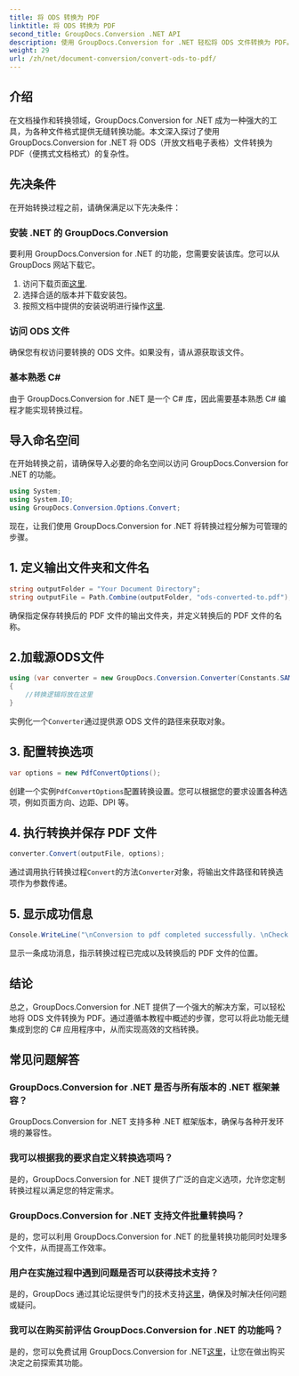 ```yaml
---
title: 将 ODS 转换为 PDF
linktitle: 将 ODS 转换为 PDF
second_title: GroupDocs.Conversion .NET API
description: 使用 GroupDocs.Conversion for .NET 轻松将 ODS 文件转换为 PDF。带有分步说明的综合教程。
weight: 29
url: /zh/net/document-conversion/convert-ods-to-pdf/
---
```

## 介绍
在文档操作和转换领域，GroupDocs.Conversion for .NET 成为一种强大的工具，为各种文件格式提供无缝转换功能。本文深入探讨了使用 GroupDocs.Conversion for .NET 将 ODS（开放文档电子表格）文件转换为 PDF（便携式文档格式）的复杂性。 
## 先决条件
在开始转换过程之前，请确保满足以下先决条件：
### 安装 .NET 的 GroupDocs.Conversion
要利用 GroupDocs.Conversion for .NET 的功能，您需要安装该库。您可以从 GroupDocs 网站下载它。
1. 访问下载页面[这里](https://releases.groupdocs.com/conversion/net/).
2. 选择合适的版本并下载安装包。
3. 按照文档中提供的安装说明进行操作[这里](https://tutorials.groupdocs.com/conversion/net/).
### 访问 ODS 文件
确保您有权访问要转换的 ODS 文件。如果没有，请从源获取该文件。
### 基本熟悉 C#
由于 GroupDocs.Conversion for .NET 是一个 C# 库，因此需要基本熟悉 C# 编程才能实现转换过程。

## 导入命名空间
在开始转换之前，请确保导入必要的命名空间以访问 GroupDocs.Conversion for .NET 的功能。

```csharp
using System;
using System.IO;
using GroupDocs.Conversion.Options.Convert;
```

现在，让我们使用 GroupDocs.Conversion for .NET 将转换过程分解为可管理的步骤。

## 1. 定义输出文件夹和文件名
```csharp
string outputFolder = "Your Document Directory";
string outputFile = Path.Combine(outputFolder, "ods-converted-to.pdf");
```
确保指定保存转换后的 PDF 文件的输出文件夹，并定义转换后的 PDF 文件的名称。
## 2.加载源ODS文件
```csharp
using (var converter = new GroupDocs.Conversion.Converter(Constants.SAMPLE_ODS))
{
    //转换逻辑将放在这里
}
```
实例化一个`Converter`通过提供源 ODS 文件的路径来获取对象。
## 3. 配置转换选项
```csharp
var options = new PdfConvertOptions();
```
创建一个实例`PdfConvertOptions`配置转换设置。您可以根据您的要求设置各种选项，例如页面方向、边距、DPI 等。
## 4. 执行转换并保存 PDF 文件
```csharp
converter.Convert(outputFile, options);
```
通过调用执行转换过程`Convert`的方法`Converter`对象，将输出文件路径和转换选项作为参数传递。
## 5. 显示成功信息
```csharp
Console.WriteLine("\nConversion to pdf completed successfully. \nCheck output in {0}", outputFolder);
```
显示一条成功消息，指示转换过程已完成以及转换后的 PDF 文件的位置。

## 结论
总之，GroupDocs.Conversion for .NET 提供了一个强大的解决方案，可以轻松地将 ODS 文件转换为 PDF。通过遵循本教程中概述的步骤，您可以将此功能无缝集成到您的 C# 应用程序中，从而实现高效的文档转换。
## 常见问题解答
### GroupDocs.Conversion for .NET 是否与所有版本的 .NET 框架兼容？
GroupDocs.Conversion for .NET 支持多种 .NET 框架版本，确保与各种开发环境的兼容性。
### 我可以根据我的要求自定义转换选项吗？
是的，GroupDocs.Conversion for .NET 提供了广泛的自定义选项，允许您定制转换过程以满足您的特定需求。
### GroupDocs.Conversion for .NET 支持文件批量转换吗？
是的，您可以利用 GroupDocs.Conversion for .NET 的批量转换功能同时处理多个文件，从而提高工作效率。
### 用户在实施过程中遇到问题是否可以获得技术支持？
是的，GroupDocs 通过其论坛提供专门的技术支持[这里](https://forum.groupdocs.com/c/conversion/11)，确保及时解决任何问题或疑问。
### 我可以在购买前评估 GroupDocs.Conversion for .NET 的功能吗？
是的，您可以免费试用 GroupDocs.Conversion for .NET[这里](https://releases.groupdocs.com/)，让您在做出购买决定之前探索其功能。